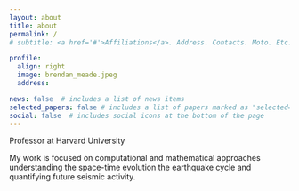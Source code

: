 ```yaml
---
layout: about
title: about
permalink: /
# subtitle: <a href='#'>Affiliations</a>. Address. Contacts. Moto. Etc.

profile:
  align: right
  image: brendan_meade.jpeg
  address:

news: false  # includes a list of news items
selected_papers: false # includes a list of papers marked as "selected={true}"
social: false  # includes social icons at the bottom of the page
---
```


Professor at Harvard University
<!-- Research Scientist at Google -->

My work is focused on computational and mathematical approaches understanding the space-time evolution the earthquake cycle and quantifying future seismic activity.


